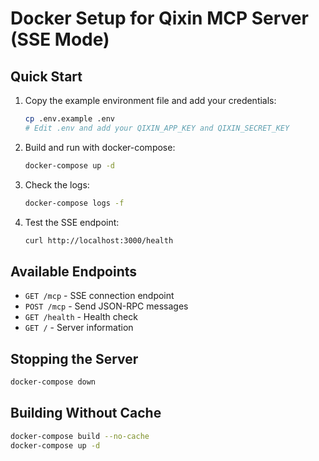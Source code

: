# Docker Setup for Qixin MCP Server (SSE Mode)

## Quick Start

1. Copy the example environment file and add your credentials:
   ```bash
   cp .env.example .env
   # Edit .env and add your QIXIN_APP_KEY and QIXIN_SECRET_KEY
   ```

2. Build and run with docker-compose:
   ```bash
   docker-compose up -d
   ```

3. Check the logs:
   ```bash
   docker-compose logs -f
   ```

4. Test the SSE endpoint:
   ```bash
   curl http://localhost:3000/health
   ```

## Available Endpoints

- `GET /mcp` - SSE connection endpoint
- `POST /mcp` - Send JSON-RPC messages
- `GET /health` - Health check
- `GET /` - Server information

## Stopping the Server

```bash
docker-compose down
```

## Building Without Cache

```bash
docker-compose build --no-cache
docker-compose up -d
```